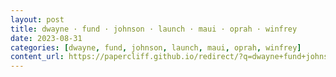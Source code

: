 ```yaml
---
layout: post
title: dwayne · fund · johnson · launch · maui · oprah · winfrey
date: 2023-08-31
categories: [dwayne, fund, johnson, launch, maui, oprah, winfrey]
content_url: https://papercliff.github.io/redirect/?q=dwayne+fund+johnson+launch+maui+oprah+winfrey&tbs=cdr:1,cd_min:8/30/2023,cd_max:9/1/2023
---
```

